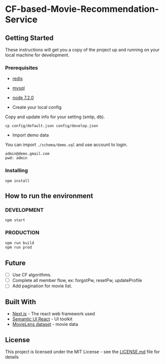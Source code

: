 # CF-based-Movie-Recommendation-Service

## Getting Started

These instructions will get you a copy of the project up and running on your local machine for development.

### Prerequisites

- [redis](https://redis.io/)
- [mysql](https://www.mysql.com/)
- [node 7.2.0](https://nodejs.org/en/)

- Create your local config

Copy and update info for your setting (smtp, db).

```
cp config/default.json config/develop.json
```

- Import demo data

You can import `./schema/demo.sql` and use account to login.

```
admin@demo.gmail.com
pwd: admin
```

### Installing

```
npm install
```

## How to run the environment

### DEVELOPMENT
```
npm start
```

### PRODUCTION

```bash
npm run build
npm run prod
```

## Future
- [ ] Use CF algorithms.
- [ ] Complete all member flow, ex: forgotPw, resetPw, updateProfile
- [ ] Add pagination for movie list.

## Built With

* [Next.js](https://github.com/zeit/next.js/) - The react web framework used
* [Semantic UI React](http://react.semantic-ui.com) - UI toolkit
* [MovieLens dataset](http://grouplens.org/datasets/movielens/) - movie data

## License

This project is licensed under the MIT License - see the [LICENSE.md](LICENSE.md) file for details
